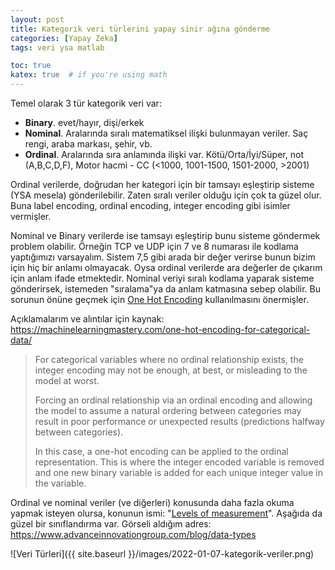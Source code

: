 ```yaml
---
layout: post
title: Kategorik veri türlerini yapay sinir ağına gönderme
categories: [Yapay Zeka]
tags: veri ysa matlab

toc: true
katex: true  # if you're using math
---
```


Temel olarak 3 tür kategorik veri var:
* **Binary**. evet/hayır, dişi/erkek
* **Nominal**. Aralarında sıralı matematiksel ilişki bulunmayan veriler. Saç rengi, araba markası, şehir, vb.
* **Ordinal**. Aralarında sıra anlamında ilişki var. Kötü/Orta/İyi/Süper, not (A,B,C,D,F), Motor hacmi - CC (<1000, 1001-1500, 1501-2000, >2001)

Ordinal verilerde, doğrudan her kategori için bir tamsayı eşleştirip sisteme (YSA mesela) gönderilebilir. Zaten sıralı veriler olduğu için çok ta güzel olur. Buna label encoding, ordinal encoding, integer encoding gibi isimler vermişler.

Nominal ve Binary verilerde ise tamsayı eşleştirip bunu sisteme göndermek problem olabilir. Örneğin TCP ve UDP için 7 ve 8 numarası ile kodlama yaptığımızı varsayalım. Sistem 7,5 gibi arada bir değer verirse bunun bizim için hiç bir anlamı olmayacak. Oysa ordinal verilerde ara değerler de çıkarım için anlam ifade etmektedir.  Nominal veriyi sıralı kodlama yaparak sisteme gönderirsek, istemeden "sıralama"ya da anlam katmasına sebep olabilir. Bu sorunun önüne geçmek için [One Hot Encoding](https://womaneng.com/one-hot-encoding-nedir-nasil-yapilir/ "OHE") kullanılmasını önermişler.

Açıklamalarım ve alıntılar için kaynak: <https://machinelearningmastery.com/one-hot-encoding-for-categorical-data/>
>
> For categorical variables where no ordinal relationship exists, the integer encoding may not be enough, at best, or misleading to the model at worst.
>
> Forcing an ordinal relationship via an ordinal encoding and allowing the model to assume a natural ordering between categories may result in poor performance or unexpected results (predictions halfway between categories).
>
> In this case, a one-hot encoding can be applied to the ordinal representation. This is where the integer encoded variable is removed and one new binary variable is added for each unique integer value in the variable.

 
Ordinal ve nominal veriler (ve diğerleri) konusunda daha fazla okuma yapmak isteyen olursa, konunun ismi: "[Levels of measurement](https://www.google.com/search?client=firefox-b-d&q=Levels+of+measurement)". Aşağıda da güzel bir sınıflandırma var. Görseli aldığım adres: <https://www.advanceinnovationgroup.com/blog/data-types>

![Veri Türleri]({{ site.baseurl }}/images/2022-01-07-kategorik-veriler.png)

